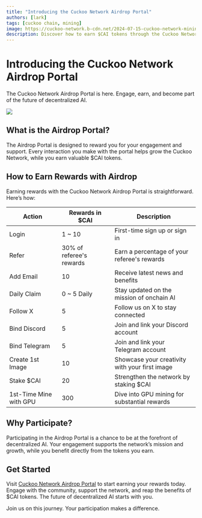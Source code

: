 ```yaml
---
title: "Introducing the Cuckoo Network Airdrop Portal"
authors: [lark]
tags: [cuckoo chain, mining]
image: https://cuckoo-network.b-cdn.net/2024-07-15-cuckoo-network-mining-gpu-july-2024.webp
description: Discover how to earn $CAI tokens through the Cuckoo Network Airdrop Portal. Engage, support, and benefit from decentralized AI today!
---
```


# Introducing the Cuckoo Network Airdrop Portal

The Cuckoo Network Airdrop Portal is here. Engage, earn, and become part of the future of decentralized AI.

![](https://cuckoo-network.b-cdn.net/2024-07-25-cuckoo-network-airdrop-portal.webp)

## What is the Airdrop Portal?

The Airdrop Portal is designed to reward you for your engagement and support. Every interaction you make with the portal helps grow the Cuckoo Network, while you earn valuable $CAI tokens.

## How to Earn Rewards with Airdrop

Earning rewards with the Cuckoo Network Airdrop Portal is straightforward. Here’s how:

| Action                 | Rewards in $CAI          | Description                                    |
|------------------------|--------------------------|------------------------------------------------|
| Login                  | 1 ~ 10                   | First-time sign up or sign in                  |
| Refer                  | 30% of referee's rewards | Earn a percentage of your referee's rewards    |
| Add Email              | 10                       | Receive latest news and benefits               |
| Daily Claim            | 0 ~ 5 Daily              | Stay updated on the mission of onchain AI      |
| Follow X               | 5                        | Follow us on X to stay connected               |
| Bind Discord           | 5                        | Join and link your Discord account             |
| Bind Telegram          | 5                        | Join and link your Telegram account            |
| Create 1st Image       | 10                       | Showcase your creativity with your first image |
| Stake $CAI             | 20                       | Strengthen the network by staking $CAI         |
| 1st-Time Mine with GPU | 300                      | Dive into GPU mining for substantial rewards   |

## Why Participate?

Participating in the Airdrop Portal is a chance to be at the forefront of decentralized AI. Your engagement supports the network’s mission and growth, while you benefit directly from the tokens you earn.

## Get Started

Visit [Cuckoo Network Airdrop Portal](https://cuckoo.network/portal/airdrop) to start earning your rewards today. Engage with the community, support the network, and reap the benefits of $CAI tokens. The future of decentralized AI starts with you.

Join us on this journey. Your participation makes a difference.
